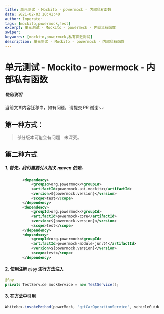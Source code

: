 ```yaml
---
title: 单元测试 - Mockito - powermock - 内部私有函数
date: 2021-02-03 10:41:40
author: Imperater
tags: [mockito,powermock,test]
excerpt: 单元测试 - Mockito - powermock - 内部私有函数
swiper:
keywords: [mockito,powermock,私有函数测试]
description: 单元测试 - Mockito - powermock - 内部私有函数
---
```


# 单元测试 - Mockito - powermock - 内部私有函数

##### **特别说明**

当前文章内容迁移中，如有问题，请提交 PR 谢谢~~


## 第一种方式：

> 部分版本可能会有问题，未深究。


## 第二种方式

##### 1. 首先，我们需要引入相关 maven 依赖。

```xml
        <dependency>
            <groupId>org.powermock</groupId>
            <artifactId>powermock-api-mockito</artifactId>
            <version>${powermock.version}</version>
            <scope>test</scope>
        </dependency>
        <dependency>
            <groupId>org.powermock</groupId>
            <artifactId>powermock-core</artifactId>
            <version>${powermock.version}</version>
            <scope>test</scope>
        </dependency>
        <dependency>
            <groupId>org.powermock</groupId>
            <artifactId>powermock-module-junit4</artifactId>
            <version>${powermock.version}</version>
            <scope>test</scope>
        </dependency>
```

#### 2. 使用注解 `@Spy` 进行方法注入

```java
@Spy
private TestService mockService = new TestService();
```

#### 3. 在方法中引用

```java
Whitebox.invokeMethod(powerMock, "getCarOperationService", vehicleGuidePriceParam);
```
